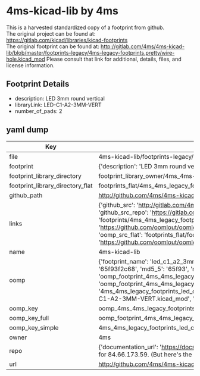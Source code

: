 # 4ms-kicad-lib by 4ms  
This is a harvested standardized copy of a footprint from github.  
The original project can be found at:  
https://gitlab.com/kicad/libraries/kicad-footprints  
The original footprint can be found at:
http://gitlab.com/4ms/4ms-kicad-lib/blob/master/footprints-legacy/4ms-legacy-footprints.pretty/wire-hole.kicad_mod
Please consult that link for additional, details, files, and license information.  
## Footprint Details
* description: LED 3mm round vertical  
* libraryLink: LED-C1-A2-3MM-VERT  
* number_of_pads: 2  
## yaml dump  
| Key | Value |  
| --- | --- |  
| file | 4ms-kicad-lib/footprints-legacy/4ms-legacy-footprints.pretty/LED-C1-A2-3MM-VERT.kicad_mod |  
| footprint | {'description': 'LED 3mm round vertical', 'libraryLink': 'LED-C1-A2-3MM-VERT', 'number_of_pads': 2} |  
| footprint_library_directory | footprint_library_owner/4ms_4ms-kicad-lib |  
| footprint_library_directory_flat | footprints_flat/4ms_4ms_legacy_footprints_led_c1_a2_3mm_vert/working |  
| github_path | http://github.com/4ms/4ms-kicad-lib/blob/master/footprints-legacy/4ms-legacy-footprints.pretty/LED-C1-A2-3MM-VERT.kicad_mod |  
| links | {'github_src': 'http://gitlab.com/4ms/4ms-kicad-lib/blob/master/footprints-legacy/4ms-legacy-footprints.pretty/wire-hole.kicad_mod', 'github_src_repo': 'https://gitlab.com/kicad/libraries/kicad-footprints', 'oomp_bot': 'footprints/4ms_4ms_legacy_footprints_led_c1_a2_3mm_vert/working', 'oomp_bot_github': 'https://github.com/oomlout/oomlout_oomp_footprint_bot/tree/main/footprints/4ms_4ms_legacy_footprints_led_c1_a2_3mm_vert/working', 'oomp_src_flat': 'footprints_flat/footprints_flat/4ms_4ms_legacy_footprints_led_c1_a2_3mm_vert/working', 'oomp_src_flat_github': 'https://github.com/oomlout/oomlout_oomp_footprint_src/tree/main/footprints_flat/4ms_4ms_legacy_footprints_led_c1_a2_3mm_vert/working'} |  
| name | 4ms-kicad-lib |  
| oomp | {'footprint_name': 'led_c1_a2_3mm_vert', 'library_name': '4ms_legacy_footprints', 'md5': '65f93f2c68dad784e51fb74ed6015ebd', 'md5_10': '65f93f2c68', 'md5_5': '65f93', 'md5_6': '65f93f', 'oomp_key': 'oomp_4ms_4ms_legacy_footprints_led_c1_a2_3mm_vert', 'oomp_key_extra': 'oomp_footprint_4ms_4ms_legacy_footprints_led_c1_a2_3mm_vert', 'oomp_key_full': 'oomp_footprint_4ms_4ms_legacy_footprints_led_c1_a2_3mm_vert_65f93f', 'oomp_key_simple': '4ms_4ms_legacy_footprints_led_c1_a2_3mm_vert', 'original_filename': '4ms-kicad-lib/footprints-legacy/4ms-legacy-footprints.pretty/LED-C1-A2-3MM-VERT.kicad_mod', 'owner_name': '4ms'} |  
| oomp_key | oomp_4ms_4ms_legacy_footprints_led_c1_a2_3mm_vert |  
| oomp_key_full | oomp_footprint_4ms_4ms_legacy_footprints_led_c1_a2_3mm_vert |  
| oomp_key_simple | 4ms_4ms_legacy_footprints_led_c1_a2_3mm_vert |  
| owner | 4ms |  
| repo | {'documentation_url': 'https://docs.github.com/rest/overview/resources-in-the-rest-api#rate-limiting', 'message': "API rate limit exceeded for 84.66.173.59. (But here's the good news: Authenticated requests get a higher rate limit. Check out the documentation for more details.)"} |  
| url | http://github.com/4ms/4ms-kicad-lib |  

